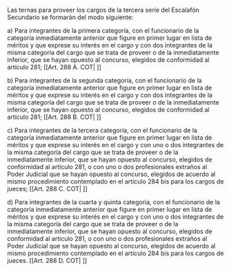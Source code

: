 Las ternas para proveer los cargos de la tercera serie del Escalafón Secundario se formarán del modo siguiente:

a) Para integrantes de la primera categoría, con el funcionario de la categoría inmediatamente anterior que figure en primer lugar en lista de méritos y que exprese su interés en el cargo y con dos integrantes de la misma categoría del cargo que se trata de proveer o de la inmediatamente inferior, que se hayan opuesto al concurso, elegidos de conformidad al artículo 281; [[Art. 288 A. COT| ]]

b) Para integrantes de la segunda categoría, con el funcionario de la categoría inmediatamente anterior que figure en primer lugar en lista de méritos y que exprese su interés en el cargo y con dos integrantes de la misma categoría del cargo que se trata de proveer o de la inmediatamente inferior, que se hayan opuesto al concurso, elegidos de conformidad al artículo 281; [[Art. 288 B. COT| ]]

c) Para integrantes de la tercera categoría, con el funcionario de la categoría inmediatamente anterior que figure en primer lugar en lista de méritos y que exprese su interés en el cargo y con uno o dos integrantes de la misma categoría del cargo que se trata de proveer o de la inmediatamente inferior, que se hayan opuesto al concurso, elegidos de conformidad al artículo 281, o con uno o dos profesionales extraños al Poder Judicial que se hayan opuesto al concurso, elegidos de acuerdo al mismo procedimiento contemplado en el artículo 284 bis para los cargos de jueces; [[Art. 288 C. COT| ]]

d) Para integrantes de la cuarta y quinta categoría, con el funcionario de la categoría inmediatamente anterior que figure en primer lugar en lista de méritos y que exprese su interés en el cargo y con uno o dos integrantes de la misma categoría del cargo que se trata de proveer o de la inmediatamente inferior, que se hayan opuesto al concurso, elegidos de conformidad al artículo 281, o con uno o dos profesionales extraños al Poder Judicial que se hayan opuesto al concurso, elegidos de acuerdo al mismo procedimiento contemplado en el artículo 284 bis para los cargos de jueces. [[Art. 288 D. COT| ]]